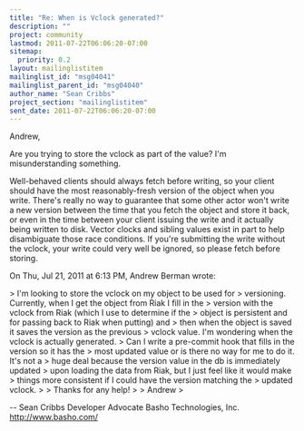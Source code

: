 ```yaml
---
title: "Re: When is Vclock generated?"
description: ""
project: community
lastmod: 2011-07-22T06:06:20-07:00
sitemap:
  priority: 0.2
layout: mailinglistitem
mailinglist_id: "msg04041"
mailinglist_parent_id: "msg04040"
author_name: "Sean Cribbs"
project_section: "mailinglistitem"
sent_date: 2011-07-22T06:06:20-07:00
---
```



Andrew,

Are you trying to store the vclock as part of the value? I'm
misunderstanding something.

Well-behaved clients should always fetch before writing, so your client
should have the most reasonably-fresh version of the object when you write.
 There's really no way to guarantee that some other actor won't write a new
version between the time that you fetch the object and store it back, or
even in the time between your client issuing the write and it actually being
written to disk. Vector clocks and sibling values exist in part to help
disambiguate those race conditions. If you're submitting the write without
the vclock, your write could very well be ignored, so please fetch before
storing.


On Thu, Jul 21, 2011 at 6:13 PM, Andrew Berman  wrote:

&gt; I'm looking to store the vclock on my object to be used for
&gt; versioning. Currently, when I get the object from Riak I fill in the
&gt; version with the vclock from Riak (which I use to determine if the
&gt; object is persistent and for passing back to Riak when putting) and
&gt; then when the object is saved it saves the version as the previous
&gt; vclock value. I'm wondering when the vclock is actually generated.
&gt; Can I write a pre-commit hook that fills in the version so it has the
&gt; most updated value or is there no way for me to do it. It's not a
&gt; huge deal because the version value in the db is immediately updated
&gt; upon loading the data from Riak, but I just feel like it would make
&gt; things more consistent if I could have the version matching the
&gt; updated vclock.
&gt;
&gt; Thanks for any help!
&gt;
&gt; Andrew
&gt;


-- 
Sean Cribbs 
Developer Advocate
Basho Technologies, Inc.
http://www.basho.com/
